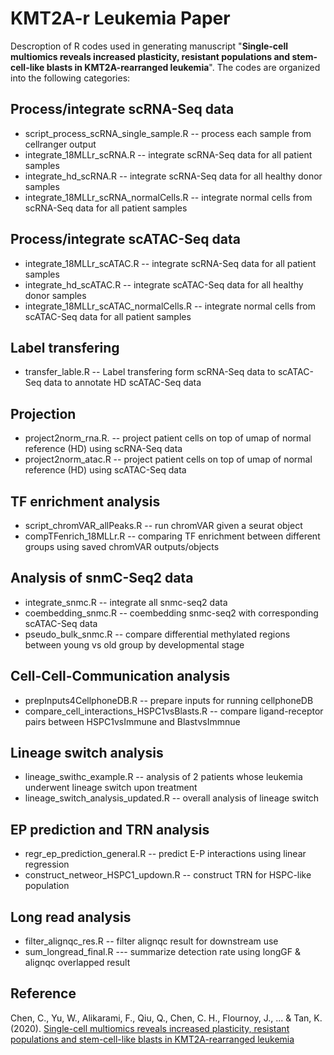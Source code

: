 # KMT2A-r Leukemia Paper

Descroption of R codes used in generating manuscript "**Single-cell multiomics reveals increased plasticity, resistant populations and stem-cell-like blasts in KMT2A-rearranged leukemia**". The codes are organized into the following categories:

## Process/integrate scRNA-Seq data
- script_process_scRNA_single_sample.R  -- process each sample from cellranger output
- integrate_18MLLr_scRNA.R  -- integrate scRNA-Seq data for all patient samples
- integrate_hd_scRNA.R  -- integrate scRNA-Seq data for all healthy donor samples
- integrate_18MLLr_scRNA_normalCells.R  -- integrate normal cells from scRNA-Seq data for all patient samples

## Process/integrate scATAC-Seq data
- integrate_18MLLr_scATAC.R  -- integrate scRNA-Seq data for all patient samples
- integrate_hd_scATAC.R -- integrate scATAC-Seq data for all healthy donor samples
- integrate_18MLLr_scATAC_normalCells.R  -- integrate normal cells from scATAC-Seq data for all patient samples

## Label transfering 
- transfer_lable.R -- Label transfering form scRNA-Seq data to scATAC-Seq data to annotate HD scATAC-Seq data

## Projection 
- project2norm_rna.R. -- project patient cells on top of umap of normal reference (HD) using scRNA-Seq data
- project2norm_atac.R -- project patient cells on top of umap of normal reference (HD) using scATAC-Seq data

## TF enrichment analysis
- script_chromVAR_allPeaks.R -- run chromVAR given a seurat object
- compTFenrich_18MLLr.R -- comparing TF enrichment between different groups using saved chromVAR outputs/objects

## Analysis of snmC-Seq2 data
- integrate_snmc.R -- integrate all snmc-seq2 data
- coembedding_snmc.R -- coembedding snmc-seq2 with corresponding scATAC-Seq data
- pseudo_bulk_snmc.R -- compare differential methylated regions between young vs old group by developmental stage

## Cell-Cell-Communication analysis
- prepInputs4CellphoneDB.R -- prepare inputs for running cellphoneDB
- compare_cell_interactions_HSPC1vsBlasts.R -- compare ligand-receptor pairs between HSPC1vsImmune and BlastvsImmnue


## Lineage switch analysis
- lineage_swithc_example.R  -- analysis of 2 patients whose leukemia underwent lineage switch upon treatment
- lineage_switch_analysis_updated.R -- overall analysis of lineage switch

## EP prediction and TRN analysis
- regr_ep_prediction_general.R   -- predict E-P interactions using linear regression
- construct_netweor_HSPC1_updown.R -- construct TRN for HSPC-like population

## Long read analysis
- filter_alignqc_res.R -- filter alignqc result for downstream use
- sum_longread_final.R --- summarize detection rate using longGF & alignqc overlapped result


## Reference
Chen, C., Yu, W., Alikarami, F., Qiu, Q., Chen, C. H., Flournoy, J., ... & Tan, K. (2020).   [Single-cell multiomics reveals increased plasticity, resistant populations and stem-cell-like blasts in KMT2A-rearranged leukemia](https://www.biorxiv.org/content/10.1101/2020.12.06.413930v1)

